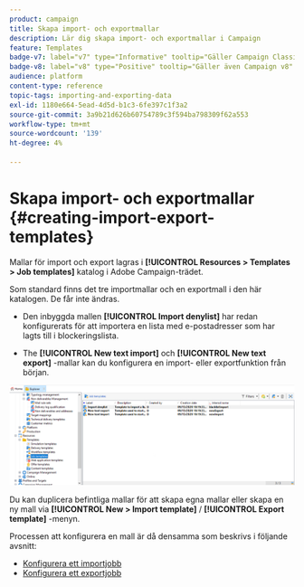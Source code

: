 ```yaml
---
product: campaign
title: Skapa import- och exportmallar
description: Lär dig skapa import- och exportmallar i Campaign
feature: Templates
badge-v7: label="v7" type="Informative" tooltip="Gäller Campaign Classic v7"
badge-v8: label="v8" type="Positive" tooltip="Gäller även Campaign v8"
audience: platform
content-type: reference
topic-tags: importing-and-exporting-data
exl-id: 1180e664-5ead-4d5d-b1c3-6fe397c1f3a2
source-git-commit: 3a9b21d626b60754789c3f594ba798309f62a553
workflow-type: tm+mt
source-wordcount: '139'
ht-degree: 4%

---
```


# Skapa import- och exportmallar {#creating-import-export-templates}



Mallar för import och export lagras i **[!UICONTROL Resources > Templates > Job templates]** katalog i Adobe Campaign-trädet.

Som standard finns det tre importmallar och en exportmall i den här katalogen. De får inte ändras.

* Den inbyggda mallen **[!UICONTROL Import denylist]** har redan konfigurerats för att importera en lista med e-postadresser som har lagts till i blockeringslista.

* The **[!UICONTROL New text import]** och **[!UICONTROL New text export]** -mallar kan du konfigurera en import- eller exportfunktion från början.

![](assets/s_ncs_user_export_wizard_template_create.png)

Du kan duplicera befintliga mallar för att skapa egna mallar eller skapa en ny mall via **[!UICONTROL New > Import template]** / **[!UICONTROL Export template]** -menyn.

Processen att konfigurera en mall är då densamma som beskrivs i följande avsnitt:

* [Konfigurera ett importjobb](../../platform/using/executing-import-jobs.md)
* [Konfigurera ett exportjobb](../../platform/using/executing-export-jobs.md)
